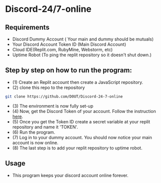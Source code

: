 # Discord-24/7-online

## Requirements
* Discord Dummy Account ( Your main and dummy should be mutuals)
* Your Discord Account Token ID (Main Discord Account)
* Cloud IDE(Replit.com, RubyMine, Webstorm, etc)
* Uptime Robot (To ping the replit repository so it doesn't shut down.)

## Step by step on how to run the program:
* (1) Create an Replit account then create a JavaScript repository.
* (2) clone this repo to the repository
```bash
git clone https://github.com/D0UT/Discord-24-7-online
```
* (3) The environment is now fully set-up
* (4) Now, get the Discord Token of your account. Follow the instruction
[here](https://www.followchain.org/find-discord-token/#:~:text=To%20find%20your%20Discord%20token%2C%20you%20need%20to%20open%20Discord,and%20copy%20your%20Discord%20token.).
* (5) Once you get the Token ID create a secret variable at your replit repository and name it 'TOKEN'.
* (6) Run the program.
* (7) Log in to your dummy account. You should now notice your main account is now online.
* (8) The last step is to add your replit repository to uptime robot.

## Usage
* This program keeps your discord account online forever. 
